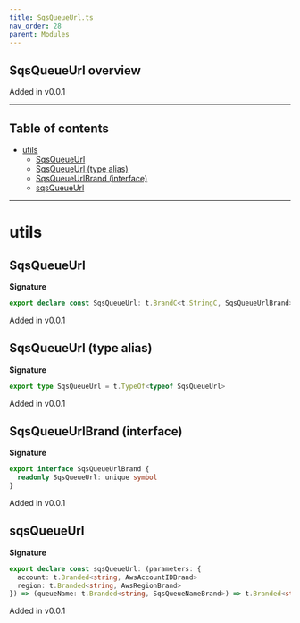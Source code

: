 ```yaml
---
title: SqsQueueUrl.ts
nav_order: 28
parent: Modules
---
```


## SqsQueueUrl overview

Added in v0.0.1

---

<h2 class="text-delta">Table of contents</h2>

- [utils](#utils)
  - [SqsQueueUrl](#sqsqueueurl)
  - [SqsQueueUrl (type alias)](#sqsqueueurl-type-alias)
  - [SqsQueueUrlBrand (interface)](#sqsqueueurlbrand-interface)
  - [sqsQueueUrl](#sqsqueueurl)

---

# utils

## SqsQueueUrl

**Signature**

```ts
export declare const SqsQueueUrl: t.BrandC<t.StringC, SqsQueueUrlBrand>
```

Added in v0.0.1

## SqsQueueUrl (type alias)

**Signature**

```ts
export type SqsQueueUrl = t.TypeOf<typeof SqsQueueUrl>
```

Added in v0.0.1

## SqsQueueUrlBrand (interface)

**Signature**

```ts
export interface SqsQueueUrlBrand {
  readonly SqsQueueUrl: unique symbol
}
```

Added in v0.0.1

## sqsQueueUrl

**Signature**

```ts
export declare const sqsQueueUrl: (parameters: {
  account: t.Branded<string, AwsAccountIDBrand>
  region: t.Branded<string, AwsRegionBrand>
}) => (queueName: t.Branded<string, SqsQueueNameBrand>) => t.Branded<string, SqsQueueUrlBrand>
```

Added in v0.0.1
